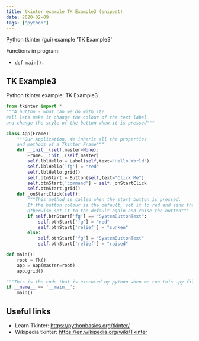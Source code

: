 ```yaml
---
title: tkinter example TK Example3 (snippet)
date: 2020-02-09
tags: ["python"]
---
```

Python tkinter (gui) example 'TK Example3'

Functions in program: 
* `def main():`

## TK Example3

Python tkinter example: TK Example3

```python
from tkinter import *
"""A button - what can we do with it?
Well lets make it change the colour of the text label 
and change the style of the button when it is pressed"""

class App(Frame):
    """Our Application. We inherit all the properties
    and methods of a Tkinter Frame"""
    def __init__(self,master=None):
        Frame.__init__(self,master)
        self.lblHello = Label(self,text="Hello World")
        self.lblHello['fg'] = "red"
        self.lblHello.grid()
        self.btnStart = Button(self,text="Click Me")
        self.btnStart['command'] = self._onStartClick
        self.btnStart.grid()
    def _onStartClick(self):
        """This method is called when the start button is pressed.
        If the button colour is the default, set it to red and sink the button
        Otherwise set it to the default again and raise the button"""
        if self.btnStart['fg'] == "SystemButtonText":
            self.btnStart['fg'] = "red"
            self.btnStart['relief'] = "sunken"
        else:
            self.btnStart['fg'] = "SystemButtonText"
            self.btnStart['relief'] = "raised"

def main():
    root = Tk()
    app = App(master=root)
    app.grid()

"""This is the code that is executed by python when we run this .py file"""
if __name__ == '__main__':
    main()


```

## Useful links

- Learn Tkinter: https://pythonbasics.org/tkinter/
- Wikipedia tkinter: https://en.wikipedia.org/wiki/Tkinter
